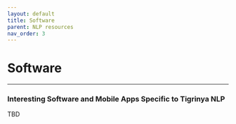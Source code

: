 ```yaml
---
layout: default
title: Software
parent: NLP resources
nav_order: 3
---
```

# Software
---
### Interesting Software and Mobile Apps Specific to Tigrinya NLP

TBD